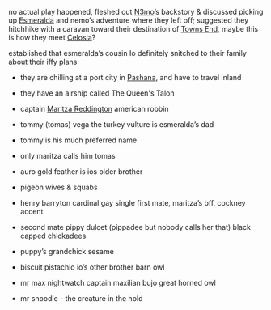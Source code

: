 no actual play happened, fleshed out [N3mo](../../Player%20Characters/Inactive/N3mo.md)’s backstory & discussed picking up [Esmeralda](../../Player%20Characters/Inactive/Esmeralda%20Azucari.md) and nemo’s adventure where they left off; suggested they hitchhike with a caravan toward their destination of [Towns End](../../Locations/Yuna%20Highlands/Towns%20End.md), maybe this is how they meet [Celosia](../../Player%20Characters/Inactive/Celosia.md)? 

established that esmeralda’s cousin Io definitely snitched to their family about their iffy plans 

- they are chilling at a port city in [Pashana](../../Locations/Pashana.md), and have to travel inland
- they have an airship called The Queen's Talon
- captain [Maritza Reddington](../../Player%20Characters/Maritza%20Reddington.md) american robbin
- tommy (tomas) vega the turkey vulture is esmeralda’s dad

- tommy is his much preferred name
- only maritza calls him tomas

- auro gold feather is ios older brother 
- pigeon wives & squabs
- henry barryton cardinal gay single first mate, maritza’s bff, cockney accent
- second mate pippy dulcet (pippadee but nobody calls her that) black capped chickadees 
- puppy’s grandchick sesame
- biscuit pistachio io’s other brother barn owl 
- mr max nightwatch captain maxilian bujo great horned owl
- mr snoodle - the creature in the hold